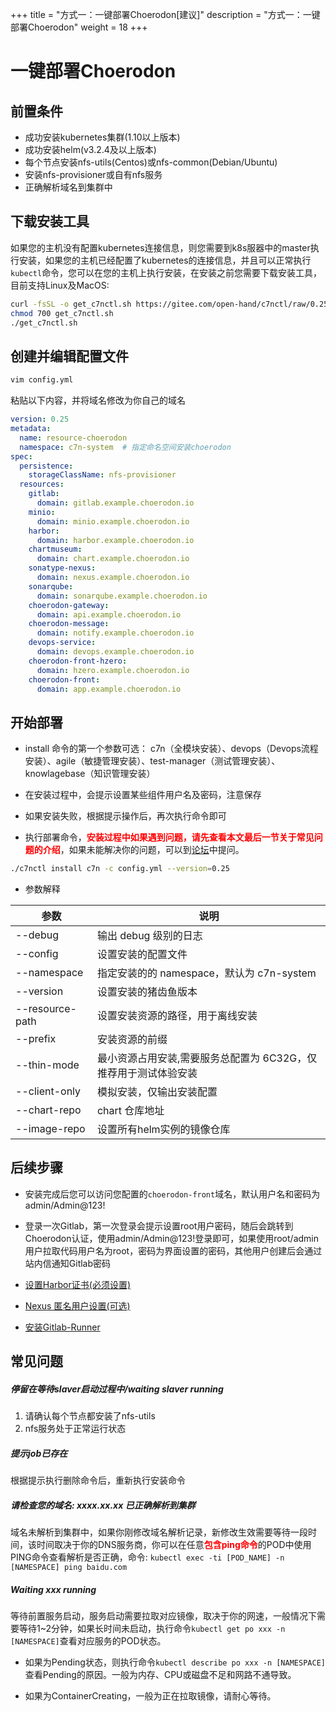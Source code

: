 +++
title = "方式一：一键部署Choerodon[建议]"
description = "方式一：一键部署Choerodon"
weight = 18
+++

# 一键部署Choerodon

## 前置条件

- 成功安装kubernetes集群(1.10以上版本)
- 成功安装helm(v3.2.4及以上版本)
- 每个节点安装nfs-utils(Centos)或nfs-common(Debian/Ubuntu)
- 安装nfs-provisioner或自有nfs服务
- 正确解析域名到集群中

## 下载安装工具

如果您的主机没有配置kubernetes连接信息，则您需要到k8s服器中的master执行安装，如果您的主机已经配置了kubernetes的连接信息，并且可以正常执行`kubectl`命令，您可以在您的主机上执行安装，在安装之前您需要下载安装工具，目前支持Linux及MacOS:

```bash
curl -fsSL -o get_c7nctl.sh https://gitee.com/open-hand/c7nctl/raw/0.25/scripts/get-c7nctl.sh
chmod 700 get_c7nctl.sh
./get_c7nctl.sh
```

## 创建并编辑配置文件

```bash
vim config.yml
```

粘贴以下内容，并将域名修改为你自己的域名

```yml
version: 0.25
metadata:
  name: resource-choerodon
  namespace: c7n-system  # 指定命名空间安装choerodon
spec:
  persistence:
    storageClassName: nfs-provisioner
  resources:
    gitlab:
      domain: gitlab.example.choerodon.io
    minio:
      domain: minio.example.choerodon.io
    harbor:
      domain: harbor.example.choerodon.io
    chartmuseum:
      domain: chart.example.choerodon.io
    sonatype-nexus:
      domain: nexus.example.choerodon.io
    sonarqube:
      domain: sonarqube.example.choerodon.io
    choerodon-gateway:
      domain: api.example.choerodon.io
    choerodon-message:
      domain: notify.example.choerodon.io
    devops-service:
      domain: devops.example.choerodon.io
    choerodon-front-hzero:
      domain: hzero.example.choerodon.io
    choerodon-front:
      domain: app.example.choerodon.io
```

## 开始部署

- install 命令的第一个参数可选： c7n（全模块安装）、devops（Devops流程安装）、agile（敏捷管理安装）、test-manager（测试管理安装）、knowlagebase（知识管理安装）

- 在安装过程中，会提示设置某些组件用户名及密码，注意保存

- 如果安装失败，根据提示操作后，再次执行命令即可

- 执行部署命令，<b style="color:red">安装过程中如果遇到问题，请先查看本文最后一节关于常见问题的介绍</b>，如果未能解决你的问题，可以到[论坛](//openforum.hand-china.com)中提问。

```bash
./c7nctl install c7n -c config.yml --version=0.25
```

- 参数解释

| 参数 | 说明 |
| --- |  --- |
| \-\-debug | 输出 debug 级别的日志 |
| \-\-config | 设置安装的配置文件 |
| \-\-namespace |  指定安装的的 namespace，默认为 c7n-system |
| \-\-version | 设置安装的猪齿鱼版本 |
| \-\-resource-path | 设置安装资源的路径，用于离线安装 |
| \-\-prefix | 安装资源的前缀 |
| \-\-thin-mode | 最小资源占用安装,需要服务总配置为 6C32G，仅推荐用于测试体验安装 |
| \-\-client-only | 模拟安装，仅输出安装配置 |
| \-\-chart-repo | chart 仓库地址 |
| \-\-image-repo | 设置所有helm实例的镜像仓库 |

## 后续步骤

- 安装完成后您可以访问您配置的`choerodon-front`域名，默认用户名和密码为admin/Admin@123!

- 登录一次Gitlab，第一次登录会提示设置root用户密码，随后会跳转到Choerodon认证，使用admin/Admin@123!登录即可，如果使用root/admin用户拉取代码用户名为root，密码为界面设置的密码，其他用户创建后会通过站内信通知Gitlab密码

- [设置Harbor证书(必须设置)](../parts/base/harbor/#证书配置)

- [Nexus 匿名用户设置(可选)](../parts/base/choerodon-repo/)

- [安装Gitlab-Runner](../parts/gitlab-runner)

## 常见问题

##### 停留在等待slaver启动过程中/waiting slaver running

  1. 请确认每个节点都安装了nfs-utils
  2. nfs服务处于正常运行状态

##### 提示job已存在

  根据提示执行删除命令后，重新执行安装命令

##### 请检查您的域名: xxxx.xx.xx 已正确解析到集群

  域名未解析到集群中，如果你刚修改域名解析记录，新修改生效需要等待一段时间，该时间取决于你的DNS服务商，你可以在任意<b style="color:red">包含ping命令</b>的POD中使用PING命令查看解析是否正确，命令: `kubectl exec -ti [POD_NAME] -n [NAMESPACE] ping baidu.com`

##### Waiting xxx running

等待前置服务启动，服务启动需要拉取对应镜像，取决于你的网速，一般情况下需要等待1~2分钟，如果长时间未启动，执行命令`kubectl get po xxx -n [NAMESPACE]`查看对应服务的POD状态。

- 如果为Pending状态，则执行命令`kubectl describe po xxx -n [NAMESPACE]`查看Pending的原因。一般为内存、CPU或磁盘不足和网路不通导致。
  
- 如果为ContainerCreating，一般为正在拉取镜像，请耐心等待。
